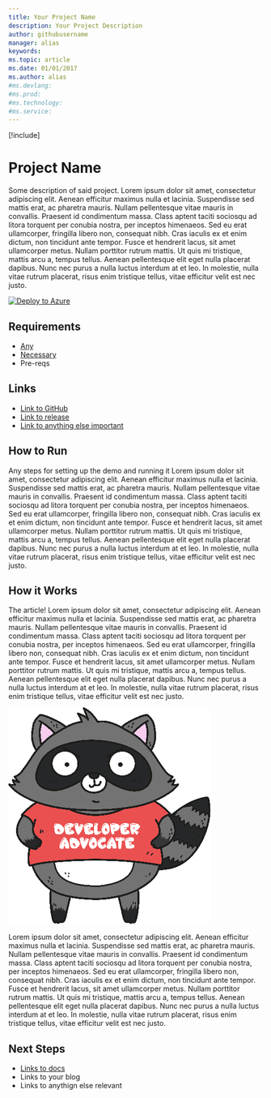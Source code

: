 ```yaml
---
title: Your Project Name
description: Your Project Description
author: githubusername
manager: alias
keywords: 
ms.topic: article
ms.date: 01/01/2017
ms.author: alias
#ms.devlang: 
#ms.prod:
#ms.technology:
#ms.service:
---
```


[!include[](includes/header.md)]

# Project Name
Some description of said project.
Lorem ipsum dolor sit amet, consectetur adipiscing elit. Aenean efficitur maximus nulla et lacinia. Suspendisse sed mattis erat, ac pharetra mauris. Nullam pellentesque vitae mauris in convallis. Praesent id condimentum massa. Class aptent taciti sociosqu ad litora torquent per conubia nostra, per inceptos himenaeos. Sed eu erat ullamcorper, fringilla libero non, consequat nibh. Cras iaculis ex et enim dictum, non tincidunt ante tempor. Fusce et hendrerit lacus, sit amet ullamcorper metus. Nullam porttitor rutrum mattis. Ut quis mi tristique, mattis arcu a, tempus tellus. Aenean pellentesque elit eget nulla placerat dapibus. Nunc nec purus a nulla luctus interdum at et leo. In molestie, nulla vitae rutrum placerat, risus enim tristique tellus, vitae efficitur velit est nec justo. 

[![Deploy to Azure](https://azuredeploy.net/deploybutton.png)](https://azuredeploy.net/)
<!-- Use the above site to create an ARM template deployment, assuming you have a deployable project -->

## Requirements
* [Any](http://)
* [Necessary](http://)
* Pre-reqs

## Links
* [Link to GitHub](https://github.com/)
* [Link to release](https://github.com/)
* [Link to anything else important](https://github.com/)

## How to Run
Any steps for setting up the demo and running it
Lorem ipsum dolor sit amet, consectetur adipiscing elit. Aenean efficitur maximus nulla et lacinia. Suspendisse sed mattis erat, ac pharetra mauris. Nullam pellentesque vitae mauris in convallis. Praesent id condimentum massa. Class aptent taciti sociosqu ad litora torquent per conubia nostra, per inceptos himenaeos. Sed eu erat ullamcorper, fringilla libero non, consequat nibh. Cras iaculis ex et enim dictum, non tincidunt ante tempor. Fusce et hendrerit lacus, sit amet ullamcorper metus. Nullam porttitor rutrum mattis. Ut quis mi tristique, mattis arcu a, tempus tellus. Aenean pellentesque elit eget nulla placerat dapibus. Nunc nec purus a nulla luctus interdum at et leo. In molestie, nulla vitae rutrum placerat, risus enim tristique tellus, vitae efficitur velit est nec justo.

## How it Works
The article!
Lorem ipsum dolor sit amet, consectetur adipiscing elit. Aenean efficitur maximus nulla et lacinia. Suspendisse sed mattis erat, ac pharetra mauris. Nullam pellentesque vitae mauris in convallis. Praesent id condimentum massa. Class aptent taciti sociosqu ad litora torquent per conubia nostra, per inceptos himenaeos. Sed eu erat ullamcorper, fringilla libero non, consequat nibh. Cras iaculis ex et enim dictum, non tincidunt ante tempor. Fusce et hendrerit lacus, sit amet ullamcorper metus. Nullam porttitor rutrum mattis. Ut quis mi tristique, mattis arcu a, tempus tellus. Aenean pellentesque elit eget nulla placerat dapibus. Nunc nec purus a nulla luctus interdum at et leo. In molestie, nulla vitae rutrum placerat, risus enim tristique tellus, vitae efficitur velit est nec justo.

![An Image](media/template/Bit_No_Shadow.png)
<!-- Note the image is in a subdirectory with the same name as the article filename -->

Lorem ipsum dolor sit amet, consectetur adipiscing elit. Aenean efficitur maximus nulla et lacinia. Suspendisse sed mattis erat, ac pharetra mauris. Nullam pellentesque vitae mauris in convallis. Praesent id condimentum massa. Class aptent taciti sociosqu ad litora torquent per conubia nostra, per inceptos himenaeos. Sed eu erat ullamcorper, fringilla libero non, consequat nibh. Cras iaculis ex et enim dictum, non tincidunt ante tempor. Fusce et hendrerit lacus, sit amet ullamcorper metus. Nullam porttitor rutrum mattis. Ut quis mi tristique, mattis arcu a, tempus tellus. Aenean pellentesque elit eget nulla placerat dapibus. Nunc nec purus a nulla luctus interdum at et leo. In molestie, nulla vitae rutrum placerat, risus enim tristique tellus, vitae efficitur velit est nec justo. 

## Next Steps
* [Links to docs](https://docs.microsoft.com/)
* Links to your blog
* Links to anythign else relevant